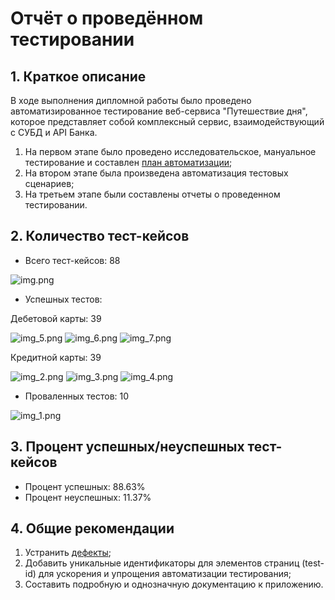 # Отчёт о проведённом тестировании

## 1. Краткое описание

В ходе выполнения дипломной работы было проведено автоматизированное тестирование веб-сервиса "Путешествие дня",
которое представляет собой комплексный сервис, взаимодействующий с СУБД и API Банка.

1. На первом этапе было проведено исследовательское,
   мануальное тестирование и составлен [план автоматизации](https://github.com/Swooow/Diplom/blob/main/Documents/Plan.md);
2. На втором этапе была произведена автоматизация тестовых сценариев;
3. На третьем этапе были составлены отчеты о проведенном тестировании.

## 2. Количество тест-кейсов

- Всего тест-кейсов: 88

![img.png](img.png)

- Успешных тестов: 

Дебетовой карты: 39

![img_5.png](img_5.png)
![img_6.png](img_6.png)
![img_7.png](img_7.png)

Кредитной карты: 39

![img_2.png](img_2.png)
![img_3.png](img_3.png)
![img_4.png](img_4.png)

- Проваленных тестов: 10

![img_1.png](img_1.png)

## 3. Процент успешных/неуспешных тест-кейсов

- Процент успешных: 88.63%
- Процент неуспешных: 11.37%

## 4. Общие рекомендации

1. Устранить [дефекты](https://github.com/Swooow/Diplom/issues);
2. Добавить уникальные идентификаторы для элементов страниц (test-id) для ускорения и упрощения
   автоматизации тестирования;
3. Составить подробную и однозначную документацию к приложению.